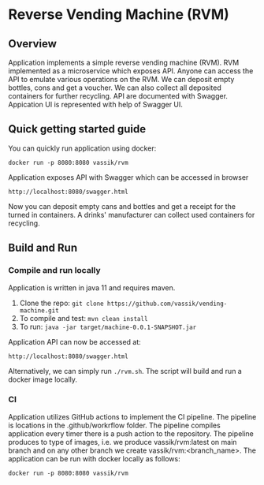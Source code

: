 # Reverse Vending Machine (RVM)
## Overview
Application implements a simple reverse vending machine (RVM). 
RVM implemented as a microservice which exposes API. 
Anyone can access the API to emulate various operations on the RVM.
We can deposit empty bottles, cons and get a voucher. 
We can also collect all deposited containers for further recycling. 
API are documented with Swagger. Appication UI is represented with help of Swagger UI.

## Quick getting started guide
You can quickly run application using docker:
```
docker run -p 8080:8080 vassik/rvm
```
Application exposes API with Swagger which can be accessed in browser
```
http://localhost:8080/swagger.html
```
Now you can deposit empty cans and bottles and get a receipt for the turned in containers.
A drinks' manufacturer can collect used containers for recycling.

## Build and Run
### Compile and run locally
Application is written in java 11 and requires maven.
1. Clone the repo: ```git clone https://github.com/vassik/vending-machine.git```
2. To compile and test: ```mvn clean install```
3. To run: ```java -jar target/machine-0.0.1-SNAPSHOT.jar```

Application API can now be accessed at:
```
http://localhost:8080/swagger.html
```

Alternatively, we can simply run ```./rvm.sh```. The script will build and run a docker image locally.

### CI
Application utilizes GitHub actions to implement the CI pipeline. The pipeline is locations in the 
.github/workrflow folder. The pipeline compiles application every timer there is a push action
to the repository. The pipeline produces to type of images, i.e. we produce vassik/rvm:latest
on main branch and on any other branch we create vassik/rvm:<branch_name>. The application
can be run with docker locally as follows:
```
docker run -p 8080:8080 vassik/rvm
```